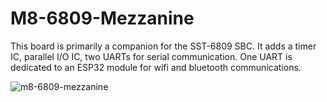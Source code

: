 # M8-6809-Mezzanine

This board is primarily a companion for the SST-6809 SBC. It adds a timer IC, parallel I/O IC, two UARTs for serial communication. One UART is dedicated to an ESP32 module for wifi and bluetooth communications.

![m8-6809-mezzanine](https://github.com/KenWillmott/M8-6809-Mezzanine/assets/17345651/9610030c-7983-4a81-83fb-95030a140eb9)
